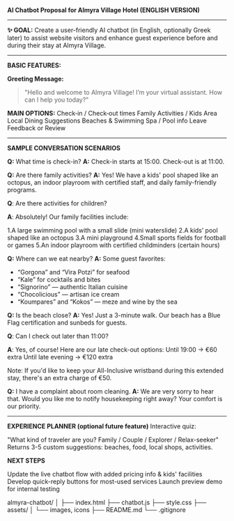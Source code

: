 **AI Chatbot Proposal for Almyra Village Hotel (ENGLISH VERSION)**

---

**✨ GOAL:**
Create a user-friendly AI chatbot (in English, optionally Greek later) to assist website visitors and enhance guest experience before and during their stay at Almyra Village.

---

**BASIC FEATURES:**

**Greeting Message:**

> "Hello and welcome to Almyra Village! I’m your virtual assistant. How can I help you today?"

**MAIN OPTIONS:**
Check‑in / Check‑out times
Family Activities / Kids Area
Local Dining Suggestions
Beaches & Swimming
Spa / Pool info
Leave Feedback or Review

---

**SAMPLE CONVERSATION SCENARIOS**

**Q:** What time is check-in?
**A:** Check-in starts at 15:00. Check-out is at 11:00.

**Q:** Are there family activities?
**A:** Yes! We have a kids' pool shaped like an octopus, an indoor playroom with certified staff, and daily family-friendly programs.

**Q**: Are there activities for children?

**A**:
Absolutely! Our family facilities include:

1.A large swimming pool with a small slide (mini waterslide)
2.A kids’ pool shaped like an octopus 
3.A mini playground
4.Small sports fields for football or games
5.An indoor playroom with certified childminders (certain hours)

**Q:** Where can we eat nearby?
**A:** Some guest favorites:

* “Gorgona” and “Vira Potzi” for seafood
* “Kale” for cocktails and bites
* “Signorino” — authentic Italian cuisine
* “Chocolicious” — artisan ice cream
* “Koumpares” and “Kokos” — meze and wine by the sea

**Q:** Is the beach close?
**A:** Yes! Just a 3-minute walk. Our beach has a Blue Flag certification and sunbeds for guests.

**Q**: Can I check out later than 11:00?

**A**:
Yes, of course! Here are our late check-out options:
Until 19:00 → €60 extra
Until late evening → €120 extra

Note: If you'd like to keep your All-Inclusive wristband during this extended stay, there's an extra charge of €50.

**Q:** I have a complaint about room cleaning.
**A:** We are very sorry to hear that. Would you like me to notify housekeeping right away? Your comfort is our priority.

---

**EXPERIENCE PLANNER (optional future feature)**
Interactive quiz:

"What kind of traveler are you? Family / Couple / Explorer / Relax-seeker"
Returns 3-5 custom suggestions: beaches, food, local shops, activities.

**NEXT STEPS**

Update the live chatbot flow with added pricing info & kids' facilities
Develop quick-reply buttons for most-used services
Launch preview demo for internal testing

almyra-chatbot/
│
├── index.html
├── chatbot.js
├── style.css
├── assets/
│   └── images, icons
├── README.md
└── .gitignore